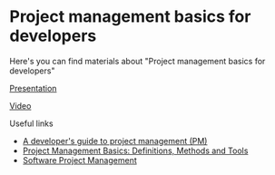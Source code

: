 # Project management basics for developers

Here's you can find materials about "Project management basics for developers"

[Presentation](https://docs.google.com/presentation/d/1dlGrU9Iu5jc7GDE4mf6TlYXfYIex7dSUnZN0aI5NNak/edit?usp=sharing)

[Video](https://drive.google.com/file/d/14Iqln40nebXg10vROvEWVS2onsUOSo9U/view?usp=sharing)

Useful links

- [A developer's guide to project management (PM)](https://dev.to/tqbit/a-developers-guide-to-project-management-pm-part-12-3aaj)
- [Project Management Basics: Definitions, Methods and Tools](https://www.projectmanager.com/blog/project-management-101-quick-reference-guide)
- [Software Project Management](https://www.smartsheet.com/content/software-project-management)
